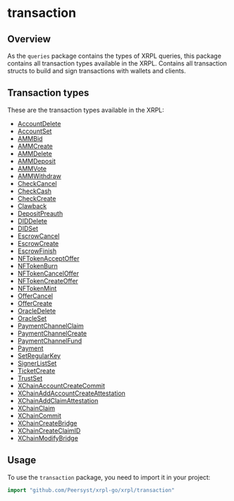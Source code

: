 # transaction

## Overview

As the `queries` package contains the types of XRPL queries, this package contains all transaction types available in the XRPL. Contains all transaction structs to build and sign transactions with wallets and clients.

## Transaction types

These are the transaction types available in the XRPL:

- [AccountDelete](https://xrpl.org/docs/references/protocol/transactions/types/accountdelete)
- [AccountSet](https://xrpl.org/docs/references/protocol/transactions/types/accountset)
- [AMMBid](https://xrpl.org/docs/references/protocol/transactions/types/ammbid)
- [AMMCreate](https://xrpl.org/docs/references/protocol/transactions/types/ammcreate)
- [AMMDelete](https://xrpl.org/docs/references/protocol/transactions/types/ammdelete)
- [AMMDeposit](https://xrpl.org/docs/references/protocol/transactions/types/ammdeposit)
- [AMMVote](https://xrpl.org/docs/references/protocol/transactions/types/ammvote)
- [AMMWithdraw](https://xrpl.org/docs/references/protocol/transactions/types/ammwithdraw)
- [CheckCancel](https://xrpl.org/docs/references/protocol/transactions/types/checkcancel)
- [CheckCash](https://xrpl.org/docs/references/protocol/transactions/types/checkcash)
- [CheckCreate](https://xrpl.org/docs/references/protocol/transactions/types/checkcreate)
- [Clawback](https://xrpl.org/docs/references/protocol/transactions/types/clawback)
- [DepositPreauth](https://xrpl.org/docs/references/protocol/transactions/types/depositpreauth)
- [DIDDelete](https://xrpl.org/docs/references/protocol/transactions/types/diddelete)
- [DIDSet](https://xrpl.org/docs/references/protocol/transactions/types/didset)
- [EscrowCancel](https://xrpl.org/docs/references/protocol/transactions/types/escrowcancel)
- [EscrowCreate](https://xrpl.org/docs/references/protocol/transactions/types/escrowcreate)
- [EscrowFinish](https://xrpl.org/docs/references/protocol/transactions/types/escrowfinish)
- [NFTokenAcceptOffer](https://xrpl.org/docs/references/protocol/transactions/types/nftokenacceptoffer)
- [NFTokenBurn](https://xrpl.org/docs/references/protocol/transactions/types/nftokenburn)
- [NFTokenCancelOffer](https://xrpl.org/docs/references/protocol/transactions/types/nftokencanceloffer)
- [NFTokenCreateOffer](https://xrpl.org/docs/references/protocol/transactions/types/nftokencreateoffer)
- [NFTokenMint](https://xrpl.org/docs/references/protocol/transactions/types/nftokenmint)
- [OfferCancel](https://xrpl.org/docs/references/protocol/transactions/types/offercancel)
- [OfferCreate](https://xrpl.org/docs/references/protocol/transactions/types/offercreate)
- [OracleDelete](https://xrpl.org/docs/references/protocol/transactions/types/oracledelete)
- [OracleSet](https://xrpl.org/docs/references/protocol/transactions/types/oracleset)
- [PaymentChannelClaim](https://xrpl.org/docs/references/protocol/transactions/types/paymentchannelclaim)
- [PaymentChannelCreate](https://xrpl.org/docs/references/protocol/transactions/types/paymentchannelcreate)
- [PaymentChannelFund](https://xrpl.org/docs/references/protocol/transactions/types/paymentchannelfund)
- [Payment](https://xrpl.org/docs/references/protocol/transactions/types/payment)
- [SetRegularKey](https://xrpl.org/docs/references/protocol/transactions/types/setregularkey)
- [SignerListSet](https://xrpl.org/docs/references/protocol/transactions/types/signerlistset)
- [TicketCreate](https://xrpl.org/docs/references/protocol/transactions/types/ticketcreate)
- [TrustSet](https://xrpl.org/docs/references/protocol/transactions/types/trustset)
- [XChainAccountCreateCommit](https://xrpl.org/docs/references/protocol/transactions/types/xchainaccountcreatecommit)
- [XChainAddAccountCreateAttestation](https://xrpl.org/docs/references/protocol/transactions/types/xchainaddaccountcreateattestation)
- [XChainAddClaimAttestation](https://xrpl.org/docs/references/protocol/transactions/types/xchainaddclaimattestation)
- [XChainClaim](https://xrpl.org/docs/references/protocol/transactions/types/xchainclaim)
- [XChainCommit](https://xrpl.org/docs/references/protocol/transactions/types/xchaincommit)
- [XChainCreateBridge](https://xrpl.org/docs/references/protocol/transactions/types/xchaincreatebridge)
- [XChainCreateClaimID](https://xrpl.org/docs/references/protocol/transactions/types/xchaincreateclaimid)
- [XChainModifyBridge](https://xrpl.org/docs/references/protocol/transactions/types/xchainmodifybridge)

## Usage

To use the `transaction` package, you need to import it in your project:

```go
import "github.com/Peersyst/xrpl-go/xrpl/transaction"
```